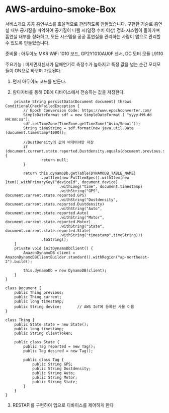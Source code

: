 # AWS-arduino-smoke-Box

서비스개요
공공 흡연부스를 효율적으로 관리하도록 만들었습니다. 구현한 기술로 흡연실 내부 공기질을 파악하여 공기질이 나쁠 시(일정 수치 이상) 정화 시스템이 돌아가며 흡연실 내부를 정화하고, 모든 시스템을 공공 흡연실을 관리하는 사람이 앱으로 관리할 수 있도록 만들었습니다. 

준비물 : 아두이노 MKR WiFi 1010 보드,  GP2Y1010AU0F 센서, DC 모터 모듈 L9110

주요기능 : 미세먼지센서가 담배연기로 측정수가 높아지고 특정 값을 넘는 순간 모터모듈이 ON으로 바뀌며 가동된다.

1. 먼저 아두이노 코드를 만든다.
<div>
<ing width ="100"![33333333333](https://user-images.githubusercontent.com/75929596/102010862-1d363000-3d84-11eb-9569-9b70fb5dd7e6.jpg)
</div>

2. 람다자바를 통해 DB에 디바이스에서 전송하는 값을 저장한다.
~~~
    private String persistData(Document document) throws ConditionalCheckFailedException {
        // Epoch Conversion Code: https://www.epochconverter.com/
        SimpleDateFormat sdf = new SimpleDateFormat ( "yyyy-MM-dd HH:mm:ss");
        sdf.setTimeZone(TimeZone.getTimeZone("Asia/Seoul"));
        String timeString = sdf.format(new java.util.Date (document.timestamp*1000));
        
        //DustDensity의 값이 바뀌어야만 저장
        if (document.current.state.reported.Dustdensity.equals(document.previous.state.reported.Dustdensity)) {
                return null;
        }

        return this.dynamoDb.getTable(DYNAMODB_TABLE_NAME)
                .putItem(new PutItemSpec().withItem(new Item().withPrimaryKey("deviceId", document.device)
                        .withLong("time", document.timestamp)
                        .withString("GPS", document.current.state.reported.GPS)
                        .withString("Dustdensity", document.current.state.reported.Dustdensity)
                        .withString("Auto", document.current.state.reported.Auto)
                        .withString("Motor", document.current.state.reported.Motor)
                        .withString("State", document.current.state.reported.State)
                        .withString("timestamp",timeString)))
                .toString();
    }
    private void initDynamoDbClient() {
        AmazonDynamoDB client = AmazonDynamoDBClientBuilder.standard().withRegion("ap-northeast-2").build();

        this.dynamoDb = new DynamoDB(client);
    }
}

class Document {
    public Thing previous;       
    public Thing current;
    public long timestamp;
    public String device;       // AWS IoT에 등록된 사물 이름 
}

class Thing {
    public State state = new State();
    public long timestamp;
    public String clientToken;

    public class State {
        public Tag reported = new Tag();
        public Tag desired = new Tag();

        public class Tag {
            public String GPS;
            public String Dustdensity;
            public String Auto;
            public String Motor;
            public String State;
        }
    }
}
~~~~

3. RESTAPI를 구현하여 앱으로 디바이스를 제어하게 한다
